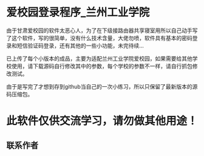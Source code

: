 # 爱校园登录程序_兰州工业学院

由于甘肃爱校园的软件太恶心人，为了在下级接路由器共享寝室用所以自己动手写了这个软件，写的很简单，没有什么技术含量，大佬勿喷，软件具有基本的密码登录和短信验证码登录，还有其他的一些小功能，未完待续...

已上传了每个小版本的成品，主要为适配兰州工业学院爱校园，如果需要给其他学校使用，请下载源码自行修改其中的参数，每个学校的参数不一样，请自行抓包修改测试。

由于是写完了才想到存到github当自己的一次小练习，所以只保留了最新版本的源码压缩包。

# 此软件仅供交流学习，请勿做其他用途！

## 联系作者
